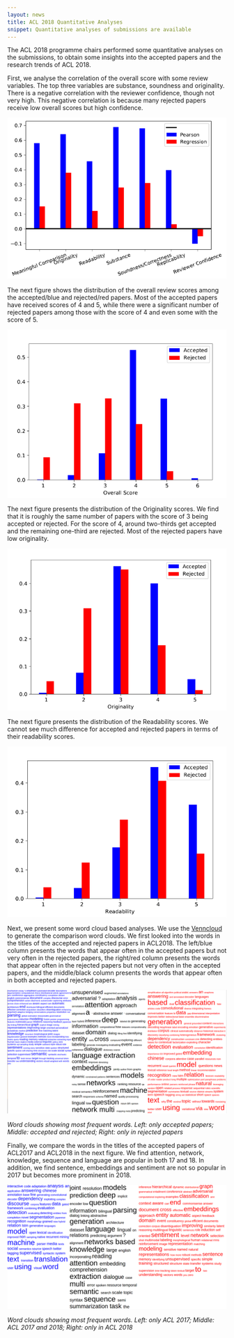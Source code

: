 ```yaml
---
layout: news
title: ACL 2018 Quantitative Analyses
snippet: Quantitative analyses of submissions are available
---
```


The ACL 2018 programme chairs performed some quantitative analyses on the
submissions, to obtain some insights into the accepted papers and the
research trends of ACL 2018.

First, we analyse the correlation of the overall score with some review
variables. The top three variables are substance, soundness and
originality. There is a negative correlation with the reviewer
confidence, though not very high. This negative correlation is because
many rejected papers receive low overall scores but high confidence.

![](/images/stats/media/image8.png "Correlations of scores with review variables")

The next figure shows the distribution of the overall review scores
among the accepted/blue and rejected/red papers. Most of the accepted
papers have received scores of 4 and 5, while there were a significant
number of rejected papers among those with the score of 4 and even some
with the score of 5.

![](/images/stats/media/image6.png "Distribution of overall review scores")

The next figure presents the distribution of the Originality scores. We
find that it is roughly the same number of papers with the score of 3
being accepted or rejected. For the score of 4, around two-thirds get
accepted and the remaining one-third are rejected. Most of the rejected
papers have low originality.

![](/images/stats/media/image5.png "Distribution of originality scores")

The next figure presents the distribution of the Readability scores. We
cannot see much difference for accepted and rejected papers in terms of
their readability scores.

![](/images/stats/media/image7.png "Distribution of readability scores")

Next, we present some word cloud based analyses. We use the [Venncloud](https://github.com/Coppersmith/vennclouds) to generate the
comparison word clouds. We first looked into the words in the titles of
the accepted and rejected papers in ACL2018. The left/blue column
presents the words that appear often in the accepted papers but not very
often in the rejected papers, the right/red column presents the words
that appear often in the rejected papers but not very often in the
accepted papers, and the middle/black column presents the words that
appear often in both accepted and rejected papers.

![](/images/stats/media/image11.png "Word clouds showing most frequent words. Left: only accepted papers; Middle: accepted and rejected; Right: only in rejected papers")

*Word clouds showing most frequent words. Left: only accepted papers; Middle: accepted and rejected; Right: only in rejected papers*

Finally, we compare the words in the titles of the accepted papers of
ACL2017 and ACL2018 in the next figure. We find attention, network,
knowledge, sequence and language are popular in both 17 and 18. In
addition, we find sentence, embeddings and sentiment are not so popular
in 2017 but becomes more prominent in 2018.

![](/images/stats/media/image12.png "Word clouds showing most frequent words. Left: only ACL 2017; Middle: ACL 2017 and 2018; Right: only in ACL 2018")

*Word clouds showing most frequent words. Left: only ACL 2017; Middle: ACL 2017 and 2018; Right: only in ACL 2018*
